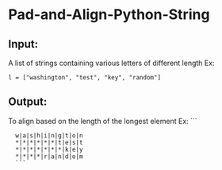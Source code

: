 # Pad-and-Align-Python-String

## Input: 
  A list of strings containing various letters of different length
  Ex: 
  ```
  l = ["washington", "test", "key", "random"]
  ```
  
## Output:
  To align based on the length of the longest element
  Ex: 
    ```
  
      w|a|s|h|i|n|g|t|o|n 
      *|*|*|*|*|*|t|e|s|t
      *|*|*|*|*|*|*|k|e|y
      *|*|*|*|r|a|n|d|o|m
      ```
